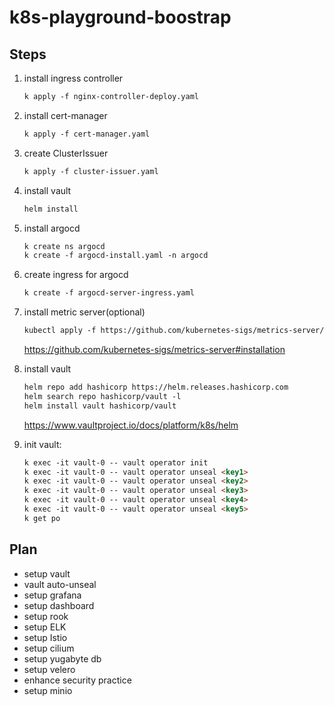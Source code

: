 # k8s-playground-boostrap

## Steps

1. install ingress controller

    ```markdown
    k apply -f nginx-controller-deploy.yaml
    ```

2. install cert-manager

    ```markdown
    k apply -f cert-manager.yaml
    ```

3. create ClusterIssuer

    ```markdown
    k apply -f cluster-issuer.yaml
    ```

4. install vault

    ```markdown
    helm install 

4. install argocd

    ```markdown
    k create ns argocd 
    k create -f argocd-install.yaml -n argocd
    ```

5. create ingress for argocd

    ```markdown
    k create -f argocd-server-ingress.yaml
    ```

6. install metric server(optional)

    ```markdown
    kubectl apply -f https://github.com/kubernetes-sigs/metrics-server/releases/latest/download/components.yaml
    ```

    <https://github.com/kubernetes-sigs/metrics-server#installation>

7. install vault

    ```markdown
    helm repo add hashicorp https://helm.releases.hashicorp.com
    helm search repo hashicorp/vault -l
    helm install vault hashicorp/vault
    ```

    <https://www.vaultproject.io/docs/platform/k8s/helm>

8. init vault:

    ```markdown
    k exec -it vault-0 -- vault operator init
    k exec -it vault-0 -- vault operator unseal <key1>
    k exec -it vault-0 -- vault operator unseal <key2>
    k exec -it vault-0 -- vault operator unseal <key3>
    k exec -it vault-0 -- vault operator unseal <key4>
    k exec -it vault-0 -- vault operator unseal <key5>
    k get po 
    ```

## Plan

- setup vault
- vault auto-unseal
- setup grafana
- setup dashboard
- setup rook
- setup ELK
- setup Istio
- setup cilium
- setup yugabyte db
- setup velero
- enhance security practice
- setup minio
